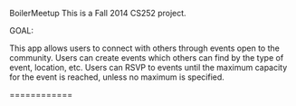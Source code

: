 BoilerMeetup
  This is a Fall 2014 CS252 project.
  
  GOAL: 
  
  This app allows users to connect with others through events open to the community.
  Users can create events which others can find by the type of event, location, etc.
  Users can RSVP to events until the maximum capacity for the event is reached, unless no maximum is specified.
  
============
